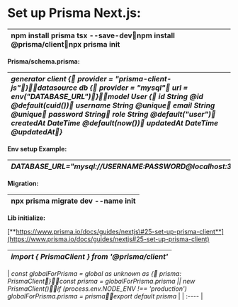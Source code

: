 # **Set up Prisma Next.js:**

| npm install prisma tsx \--save-devnpm install @prisma/clientnpx prisma init |
| :---- |

**Prisma/schema.prisma:** 

| *generator client {  provider \= "prisma-client-js"}datasource db {  provider \= "mysql"  url      \= env("DATABASE\_URL")}model User {  id        String   @id @default(cuid())  username  String   @unique  email     String   @unique  password  String  role      String   @default("user")  createdAt DateTime @default(now())  updatedAt DateTime @updatedAt}* |
| :---- |

**Env setup Example:**

| *DATABASE\_URL="mysql://USERNAME:PASSWORD@localhost:3306/DATABASE\_NAME"* |
| :---- |

**Migration:**

| npx prisma migrate dev \--name init |
| :---- |

**Lib initialize:**

[**https://www.prisma.io/docs/guides/nextjs\#25-set-up-prisma-client**](https://www.prisma.io/docs/guides/nextjs#25-set-up-prisma-client)

| *import { PrismaClient } from '@prisma/client'* |
| :---- |

| *const globalForPrisma \= global as unknown as {    prisma: PrismaClient}const prisma \= globalForPrisma.prisma || new PrismaClient()if (process.env.NODE\_ENV \!== 'production') globalForPrisma.prisma \= prismaexport default prisma* |
| :---- |

